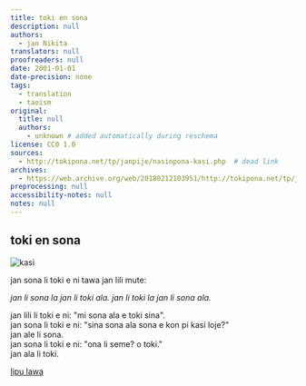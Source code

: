 ```yaml
---
title: toki en sona
description: null
authors:
  - jan Nikita
translators: null
proofreaders: null
date: 2001-01-01
date-precision: none
tags:
  - translation
  - taoism
original:
  title: null
  authors:
    - unknown # added automatically during reschema
license: CC0 1.0
sources:
  - http://tokipona.net/tp/janpije/nasinpona-kasi.php  # dead link
archives:
  - https://web.archive.org/web/20180212103951/http://tokipona.net/tp/janpije/nasinpona-kasi.php
preprocessing: null
accessibility-notes: null
notes: null
---
```


## toki en sona

![kasi](https://web.archive.org/web/20180212103951im_/http://tokipona.net/tp/janpije/texts/nasinpona/kasi.png)

jan sona li toki e ni tawa jan lili mute:

*jan li sona la jan li toki ala. jan li toki la jan li sona ala.*

jan lili li toki e ni: "mi sona ala e toki sina".  \
jan sona li toki e ni: "sina sona ala sona e kon pi kasi loje?"  \
jan ale li sona.  \
jan sona li toki e ni: "ona li seme? o toki."  \
jan ala li toki.

[lipu lawa](./nasin-pona-nasin.md)
